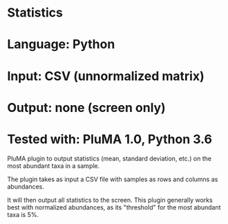 # Statistics
# Language: Python
# Input: CSV (unnormalized matrix)
# Output: none (screen only)
# Tested with: PluMA 1.0, Python 3.6

PluMA plugin to output statistics (mean, standard deviation, etc.) on the most abundant taxa in a sample.

The plugin takes as input a CSV file with samples as rows and columns as abundances.

It will then output all statistics to the screen.  This plugin generally works best with normalized abundances, as its "threshold" for the most abundant taxa is 5%.
